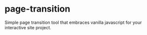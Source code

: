 # page-transition
Simple page transition tool that embraces vanilla javascript for your interactive site project.

